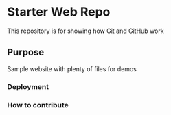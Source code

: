 # Starter Web Repo

This repository is for showing how Git and GitHub work

## Purpose

Sample website with plenty of files for demos


### Deployment
### How to contribute
